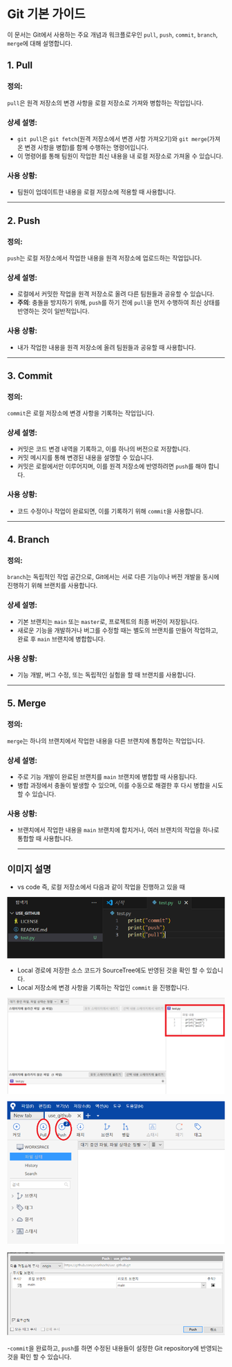 # Git 기본 가이드

이 문서는 Git에서 사용하는 주요 개념과 워크플로우인 `pull`, `push`, `commit`, `branch`, `merge`에 대해 설명합니다.

## 1. Pull

### 정의:
`pull`은 원격 저장소의 변경 사항을 로컬 저장소로 가져와 병합하는 작업입니다.

### 상세 설명:
- `git pull`은 `git fetch`(원격 저장소에서 변경 사항 가져오기)와 `git merge`(가져온 변경 사항을 병합)를 함께 수행하는 명령어입니다.
- 이 명령어를 통해 팀원이 작업한 최신 내용을 내 로컬 저장소로 가져올 수 있습니다.

### 사용 상황:
- 팀원이 업데이트한 내용을 로컬 저장소에 적용할 때 사용합니다.

---

## 2. Push

### 정의:
`push`는 로컬 저장소에서 작업한 내용을 원격 저장소에 업로드하는 작업입니다.

### 상세 설명:
- 로컬에서 커밋한 작업을 원격 저장소로 올려 다른 팀원들과 공유할 수 있습니다.
- **주의**: 충돌을 방지하기 위해, `push`를 하기 전에 `pull`을 먼저 수행하여 최신 상태를 반영하는 것이 일반적입니다.

### 사용 상황:
- 내가 작업한 내용을 원격 저장소에 올려 팀원들과 공유할 때 사용합니다.

---

## 3. Commit

### 정의:
`commit`은 로컬 저장소에 변경 사항을 기록하는 작업입니다.

### 상세 설명:
- 커밋은 코드 변경 내역을 기록하고, 이를 하나의 버전으로 저장합니다.
- 커밋 메시지를 통해 변경된 내용을 설명할 수 있습니다.
- 커밋은 로컬에서만 이루어지며, 이를 원격 저장소에 반영하려면 `push`를 해야 합니다.

### 사용 상황:
- 코드 수정이나 작업이 완료되면, 이를 기록하기 위해 `commit`을 사용합니다.

---

## 4. Branch

### 정의:
`branch`는 독립적인 작업 공간으로, Git에서는 서로 다른 기능이나 버전 개발을 동시에 진행하기 위해 브랜치를 사용합니다.

### 상세 설명:
- 기본 브랜치는 `main` 또는 `master`로, 프로젝트의 최종 버전이 저장됩니다.
- 새로운 기능을 개발하거나 버그를 수정할 때는 별도의 브랜치를 만들어 작업하고, 완료 후 `main` 브랜치에 병합합니다.

### 사용 상황:
- 기능 개발, 버그 수정, 또는 독립적인 실험을 할 때 브랜치를 사용합니다.

---

## 5. Merge

### 정의:
`merge`는 하나의 브랜치에서 작업한 내용을 다른 브랜치에 통합하는 작업입니다.

### 상세 설명:
- 주로 기능 개발이 완료된 브랜치를 `main` 브랜치에 병합할 때 사용됩니다.
- 병합 과정에서 충돌이 발생할 수 있으며, 이를 수동으로 해결한 후 다시 병합을 시도할 수 있습니다.

### 사용 상황:
- 브랜치에서 작업한 내용을 `main` 브랜치에 합치거나, 여러 브랜치의 작업을 하나로 통합할 때 사용합니다.

  ---

## 이미지 설명


- vs code 즉, 로컬 저장소에서 다음과 같이 작업을 진행하고 있을 때


![1.png](https://github.com/yeonhochi/use_github/blob/main/1.png)




- Local 경로에 저장한 소스 코드가 SourceTree에도 반영된 것을 확인 할 수 있습니다.
- Local 저장소에 변경 사항을 기록하는 작업인 `commit` 을 진행합니다.


![2.png](https://github.com/yeonhochi/use_github/blob/main/2.png)


![5.png](https://github.com/yeonhochi/use_github/blob/main/5.png)<br><br>
![6.png](https://github.com/yeonhochi/use_github/blob/main/6.png)<br><br>
-`commit`을 완료하고, `push`를 하면 수정된 내용들이 설정한 Git repository에 반영되는 것을 확인 할 수 있습니다.
